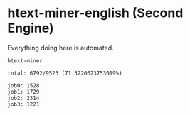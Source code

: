 # htext-miner-english (Second Engine)

Everything doing here is automated.

```
htext-miner

total: 6792/9523 (71.3220623753019%)

job0: 1528
job1: 1729
job2: 2314
job3: 1221
```